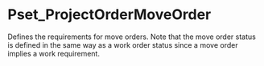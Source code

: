# Pset_ProjectOrderMoveOrder

Defines the requirements for move orders. Note that the move order status is defined in the same way as a work order status since a move order implies a work requirement.
<!-- end of short definition -->

